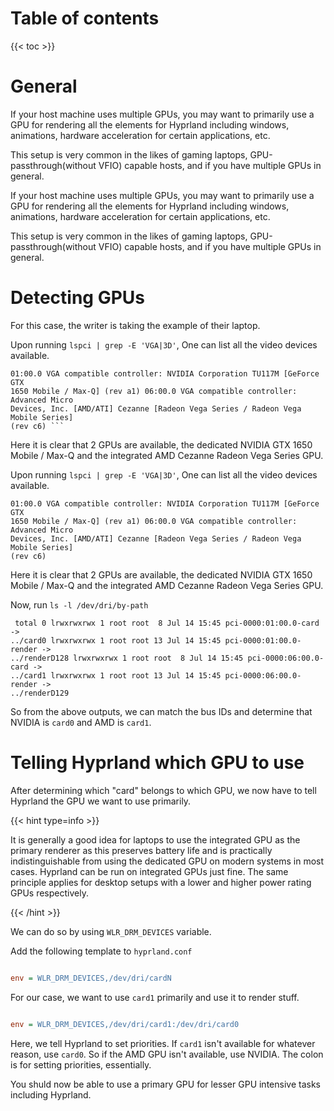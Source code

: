 # Table of contents

{{< toc >}}

# General


If your host machine uses multiple GPUs, you may want to primarily use a GPU for
rendering all the elements for Hyprland including windows, animations, hardware
acceleration for certain applications, etc.

This setup is very common in the likes of gaming laptops,
GPU-passthrough(without VFIO) capable hosts, and if you have multiple GPUs in
general.

If your host machine uses multiple GPUs, you may want to primarily use a GPU for
rendering all the elements for Hyprland including windows, animations, hardware
acceleration for certain applications, etc.

This setup is very common in the likes of gaming laptops,
GPU-passthrough(without VFIO) capable hosts, and if you have multiple GPUs in
general.


# Detecting GPUs

For this case, the writer is taking the example of their laptop.

Upon running `lspci | grep -E 'VGA|3D'`, One can list all the video devices
available.

```
01:00.0 VGA compatible controller: NVIDIA Corporation TU117M [GeForce GTX
1650 Mobile / Max-Q] (rev a1) 06:00.0 VGA compatible controller: Advanced Micro
Devices, Inc. [AMD/ATI] Cezanne [Radeon Vega Series / Radeon Vega Mobile Series]
(rev c6) ```
```
Here it is clear that 2 GPUs are available, the dedicated NVIDIA GTX 1650 Mobile
/ Max-Q and the integrated AMD Cezanne Radeon Vega Series GPU.

Upon running `lspci | grep -E 'VGA|3D'`, One can list all the video devices
available.

```
01:00.0 VGA compatible controller: NVIDIA Corporation TU117M [GeForce GTX
1650 Mobile / Max-Q] (rev a1) 06:00.0 VGA compatible controller: Advanced Micro
Devices, Inc. [AMD/ATI] Cezanne [Radeon Vega Series / Radeon Vega Mobile Series]
(rev c6)
```

Here it is clear that 2 GPUs are available, the dedicated NVIDIA GTX 1650 Mobile
/ Max-Q and the integrated AMD Cezanne Radeon Vega Series GPU.

Now, run `ls -l /dev/dri/by-path`

```
 total 0 lrwxrwxrwx 1 root root  8 Jul 14 15:45 pci-0000:01:00.0-card ->
../card0 lrwxrwxrwx 1 root root 13 Jul 14 15:45 pci-0000:01:00.0-render ->
../renderD128 lrwxrwxrwx 1 root root  8 Jul 14 15:45 pci-0000:06:00.0-card ->
../card1 lrwxrwxrwx 1 root root 13 Jul 14 15:45 pci-0000:06:00.0-render ->
../renderD129
```

So from the above outputs, we can match the bus IDs and determine that NVIDIA is
`card0` and AMD is `card1`.

# Telling Hyprland which GPU to use

After determining which "card" belongs to which GPU, we now have to tell
Hyprland the GPU we want to use primarily.

{{< hint type=info >}}

It is generally a good idea for laptops to use the integrated GPU as the primary
renderer as this preserves battery life and is practically indistinguishable
from using the dedicated GPU on modern systems in most cases. Hyprland can be
run on integrated GPUs just fine. The same principle applies for desktop setups
with a lower and higher power rating GPUs respectively.

{{< /hint >}}

We can do so by using `WLR_DRM_DEVICES` variable.

Add the following template to `hyprland.conf`

```ini

env = WLR_DRM_DEVICES,/dev/dri/cardN

```

For our case, we want to use `card1` primarily and use it to render stuff. 

```ini

env = WLR_DRM_DEVICES,/dev/dri/card1:/dev/dri/card0

```

Here, we tell Hyprland to set priorities. If `card1` isn't available for
whatever reason, use `card0`. So if the AMD GPU isn't available, use NVIDIA. The
colon is for setting priorities, essentially.

You shuld now be able to use a primary GPU for lesser GPU intensive tasks 
including Hyprland.
